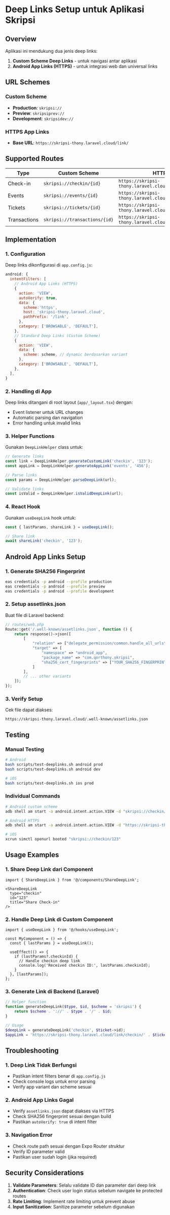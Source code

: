 # Deep Links Setup untuk Aplikasi Skripsi

## Overview
Aplikasi ini mendukung dua jenis deep links:
1. **Custom Scheme Deep Links** - untuk navigasi antar aplikasi
2. **Android App Links (HTTPS)** - untuk integrasi web dan universal links

## URL Schemes

### Custom Scheme
- **Production**: `skripsi://`
- **Preview**: `skripsiprev://`
- **Development**: `skripsidev://`

### HTTPS App Links
- **Base URL**: `https://skripsi-thony.laravel.cloud/link/`

## Supported Routes

| Type | Custom Scheme | HTTPS App Link | Navigate To |
|------|---------------|----------------|-------------|
| Check-in | `skripsi://checkin/{id}` | `https://skripsi-thony.laravel.cloud/link/checkin/{id}` | `/(app)/checkin/{id}` |
| Events | `skripsi://events/{id}` | `https://skripsi-thony.laravel.cloud/link/events/{id}` | `/(app)/events/{id}` |
| Tickets | `skripsi://tickets/{id}` | `https://skripsi-thony.laravel.cloud/link/tickets/{id}` | `/(app)/tickets/{id}` |
| Transactions | `skripsi://transactions/{id}` | `https://skripsi-thony.laravel.cloud/link/transactions/{id}` | `/(app)/transactions/{id}` |

## Implementation

### 1. Configuration
Deep links dikonfigurasi di `app.config.js`:
```javascript
android: {
  intentFilters: [
    // Android App Links (HTTPS)
    {
      action: 'VIEW',
      autoVerify: true,
      data: {
        scheme:'https',
        host: 'skripsi-thony.laravel.cloud',
        pathPrefix: '/link',
      },
      category: ['BROWSABLE', 'DEFAULT'],
    },
    // Standard Deep Links (Custom Scheme)
    {
      action: 'VIEW',
      data: {
        scheme: scheme, // dynamic berdasarkan variant
      },
      category: ['BROWSABLE', 'DEFAULT'],
    },
  ],
}
```

### 2. Handling di App
Deep links ditangani di root layout (`app/_layout.tsx`) dengan:
- Event listener untuk URL changes
- Automatic parsing dan navigation
- Error handling untuk invalid links

### 3. Helper Functions
Gunakan `DeepLinkHelper` class untuk:
```typescript
// Generate links
const link = DeepLinkHelper.generateCustomLink('checkin', '123');
const appLink = DeepLinkHelper.generateAppLink('events', '456');

// Parse links
const params = DeepLinkHelper.parseDeepLink(url);

// Validate links
const isValid = DeepLinkHelper.isValidDeepLink(url);
```

### 4. React Hook
Gunakan `useDeepLink` hook untuk:
```typescript
const { lastParams, shareLink } = useDeepLink();

// Share link
await shareLink('checkin', '123');
```

## Android App Links Setup

### 1. Generate SHA256 Fingerprint
```bash
eas credentials -p android --profile production
eas credentials -p android --profile preview
eas credentials -p android --profile development
```

### 2. Setup assetlinks.json
Buat file di Laravel backend:
```php
// routes/web.php
Route::get('/.well-known/assetlinks.json', function () {
    return response()->json([
        [
            "relation" => ["delegate_permission/common.handle_all_urls"],
            "target" => [
                "namespace" => "android_app",
                "package_name" => "com.qorthony.skripsi",
                "sha256_cert_fingerprints" => ["YOUR_SHA256_FINGERPRINT"]
            ]
        ],
        // ... other variants
    ]);
});
```

### 3. Verify Setup
Cek file dapat diakses:
```
https://skripsi-thony.laravel.cloud/.well-known/assetlinks.json
```

## Testing

### Manual Testing
```bash
# Android
bash scripts/test-deeplinks.sh android prod
bash scripts/test-deeplinks.sh android dev

# iOS
bash scripts/test-deeplinks.sh ios prod
```

### Individual Commands
```bash
# Android custom scheme
adb shell am start -a android.intent.action.VIEW -d "skripsi://checkin/123" com.qorthony.skripsi

# Android HTTPS
adb shell am start -a android.intent.action.VIEW -d "https://skripsi-thony.laravel.cloud/link/checkin/123" com.qorthony.skripsi

# iOS
xcrun simctl openurl booted "skripsi://checkin/123"
```

## Usage Examples

### 1. Share Deep Link dari Component
```tsx
import { ShareDeepLink } from '@/components/ShareDeepLink';

<ShareDeepLink 
  type="checkin" 
  id="123" 
  title="Share Check-in" 
/>
```

### 2. Handle Deep Link di Custom Component
```tsx
import { useDeepLink } from '@/hooks/useDeepLink';

const MyComponent = () => {
  const { lastParams } = useDeepLink();
  
  useEffect(() => {
    if (lastParams?.checkinId) {
      // Handle checkin deep link
      console.log('Received checkin ID:', lastParams.checkinId);
    }
  }, [lastParams]);
};
```

### 3. Generate Link di Backend (Laravel)
```php
// Helper function
function generateDeepLink($type, $id, $scheme = 'skripsi') {
    return $scheme . '://' . $type . '/' . $id;
}

// Usage
$deepLink = generateDeepLink('checkin', $ticket->id);
$appLink = 'https://skripsi-thony.laravel.cloud/link/checkin/' . $ticket->id;
```

## Troubleshooting

### 1. Deep Link Tidak Berfungsi
- Pastikan intent filters benar di `app.config.js`
- Check console logs untuk error parsing
- Verify app variant dan scheme sesuai

### 2. Android App Links Gagal
- Verify `assetlinks.json` dapat diakses via HTTPS
- Check SHA256 fingerprint sesuai dengan build
- Pastikan `autoVerify: true` di intent filter

### 3. Navigation Error
- Check route path sesuai dengan Expo Router struktur
- Verify ID parameter valid
- Pastikan user sudah login (jika required)

## Security Considerations

1. **Validate Parameters**: Selalu validate ID dan parameter dari deep link
2. **Authentication**: Check user login status sebelum navigate ke protected routes
3. **Rate Limiting**: Implement rate limiting untuk prevent abuse
4. **Input Sanitization**: Sanitize parameter sebelum digunakan

